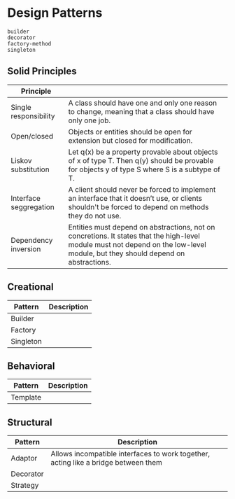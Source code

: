 # Design Patterns

```{toctree}
builder
decorator
factory-method
singleton
```

## Solid Principles

| Principle              |                                                                                                                                                                                 |
| ---------------------- | ------------------------------------------------------------------------------------------------------------------------------------------------------------------------------- |
| Single responsibility  | A class should have one and only one reason to change, meaning that a class should have only one job.                                                                           |
| Open/closed            | Objects or entities should be open for extension but closed for modification.                                                                                                   |
| Liskov substitution    | Let q(x) be a property provable about objects of x of type T. Then q(y) should be provable for objects y of type S where S is a subtype of T.                                   |
| Interface seggregation | A client should never be forced to implement an interface that it doesn’t use, or clients shouldn't be forced to depend on methods they do not use.                             |
| Dependency inversion   | Entities must depend on abstractions, not on concretions. It states that the high-level module must not depend on the low-level module, but they should depend on abstractions. |

## Creational

| Pattern   | Description |
| --------- | ----------- |
| Builder   |             |
| Factory   |             |
| Singleton |             |

## Behavioral

| Pattern  | Description |
| -------- | ----------- |
| Template |             |

## Structural

| Pattern   | Description                                                                        |
| --------- | ---------------------------------------------------------------------------------- |
| Adaptor   | Allows incompatible interfaces to work together, acting like a bridge between them |
| Decorator |                                                                                    |
| Strategy  |                                                                                    |
